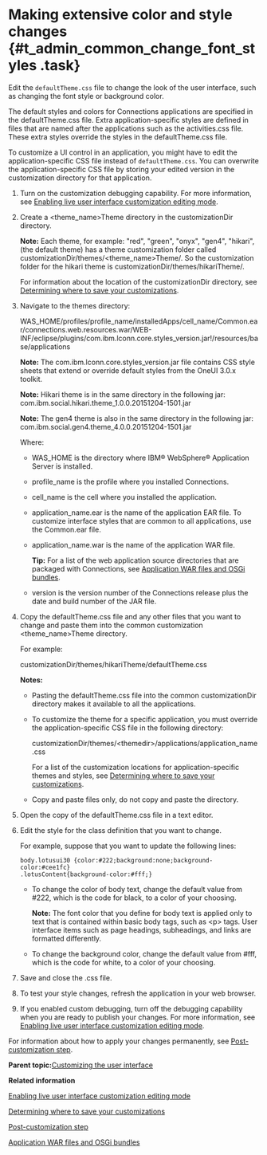 # Making extensive color and style changes {#t_admin_common_change_font_styles .task}

Edit the `defaultTheme.css` file to change the look of the user interface, such as changing the font style or background color.

The default styles and colors for Connections applications are specified in the defaultTheme.css file. Extra application-specific styles are defined in files that are named after the applications such as the activities.css file. These extra styles override the styles in the defaultTheme.css file.

To customize a UI control in an application, you might have to edit the application-specific CSS file instead of `defaultTheme.css`. You can overwrite the application-specific CSS file by storing your edited version in the customization directory for that application.

1.  Turn on the customization debugging capability. For more information, see [Enabling live user interface customization editing mode](t_customize_enable_custom_debugging.md).

2.  Create a <theme\_name\>Theme directory in the customizationDir directory.

    **Note:** Each theme, for example: "red", "green", "onyx", "gen4", "hikari", \(the default theme\) has a theme customization folder called customizationDir/themes/<theme\_name\>Theme/. So the customization folder for the hikari theme is customizationDir/themes/hikariTheme/.

    For information about the location of the customizationDir directory, see [Determining where to save your customizations](t_customize_find_custom_directory.md).

3.  Navigate to the themes directory:

    WAS\_HOME/profiles/profile\_name/installedApps/cell\_name/Common.ear/connections.web.resources.war/WEB-INF/eclipse/plugins/com.ibm.lconn.core.styles\_version.jar!/resources/base/applications

    **Note:** The com.ibm.lconn.core.styles\_version.jar file contains CSS style sheets that extend or override default styles from the OneUI 3.0.x toolkit.

    **Note:** Hikari theme is in the same directory in the following jar: com.ibm.social.hikari.theme\_1.0.0.20151204-1501.jar

    **Note:** The gen4 theme is also in the same directory in the following jar: com.ibm.social.gen4.theme\_4.0.0.20151204-1501.jar

    Where:

    -   WAS\_HOME is the directory where IBM® WebSphere® Application Server is installed.
    -   profile\_name is the profile where you installed Connections.
    -   cell\_name is the cell where you installed the application.
    -   application\_name.ear is the name of the application EAR file. To customize interface styles that are common to all applications, use the Common.ear file.
    -   application\_name.war is the name of the application WAR file.

        **Tip:** For a list of the web application source directories that are packaged with Connections, see [Application WAR files and OSGi bundles](r_customize_war_osgi_file_locations.md).

    -   version is the version number of the Connections release plus the date and build number of the JAR file.
4.  Copy the defaultTheme.css file and any other files that you want to change and paste them into the common customization <theme\_name\>Theme directory.

    For example:

    customizationDir/themes/hikariTheme/defaultTheme.css

    **Notes:**

    -   Pasting the defaultTheme.css file into the common customizationDir directory makes it available to all the applications.
    -   To customize the theme for a specific application, you must override the application-specific CSS file in the following directory:

        customizationDir/themes/<themedir\>/applications/application\_name.css

        For a list of the customization locations for application-specific themes and styles, see [Determining where to save your customizations](t_customize_find_custom_directory.md).

    -   Copy and paste files only, do not copy and paste the directory.
5.  Open the copy of the defaultTheme.css file in a text editor.

6.  Edit the style for the class definition that you want to change.

    For example, suppose that you want to update the following lines:

    ```
    body.lotusui30 {color:#222;background:none;background-color:#cee1fc}
    .lotusContent{background-color:#fff;}
    ```

    -   To change the color of body text, change the default value from \#222, which is the code for black, to a color of your choosing.

        **Note:** The font color that you define for body text is applied only to text that is contained within basic body tags, such as <p\> tags. User interface items such as page headings, subheadings, and links are formatted differently.

    -   To change the background color, change the default value from \#fff, which is the code for white, to a color of your choosing.
7.  Save and close the .css file.

8.  To test your style changes, refresh the application in your web browser.

9.  If you enabled custom debugging, turn off the debugging capability when you are ready to publish your changes. For more information, see [Enabling live user interface customization editing mode](t_customize_enable_custom_debugging.md).


For information about how to apply your changes permanently, see [Post-customization step](t_admin_common_customize_postreq.md).

**Parent topic:**[Customizing the user interface](../customize/t_admin_common_customize_main.md)

**Related information**  


[Enabling live user interface customization editing mode](../customize/t_customize_enable_custom_debugging.md)

[Determining where to save your customizations](../customize/t_customize_find_custom_directory.md)

[Post-customization step](../customize/t_admin_common_customize_postreq.md)

[Application WAR files and OSGi bundles](../customize/r_customize_war_osgi_file_locations.md)

